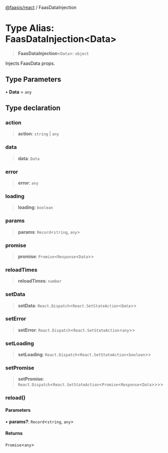 [@faasjs/react](../README.md) / FaasDataInjection

# Type Alias: FaasDataInjection\<Data\>

> **FaasDataInjection**\<`Data`\>: `object`

Injects FaasData props.

## Type Parameters

• **Data** = `any`

## Type declaration

### action

> **action**: `string` \| `any`

### data

> **data**: `Data`

### error

> **error**: `any`

### loading

> **loading**: `boolean`

### params

> **params**: `Record`\<`string`, `any`\>

### promise

> **promise**: `Promise`\<`Response`\<`Data`\>\>

### reloadTimes

> **reloadTimes**: `number`

### setData

> **setData**: `React.Dispatch`\<`React.SetStateAction`\<`Data`\>\>

### setError

> **setError**: `React.Dispatch`\<`React.SetStateAction`\<`any`\>\>

### setLoading

> **setLoading**: `React.Dispatch`\<`React.SetStateAction`\<`boolean`\>\>

### setPromise

> **setPromise**: `React.Dispatch`\<`React.SetStateAction`\<`Promise`\<`Response`\<`Data`\>\>\>\>

### reload()

#### Parameters

• **params?**: `Record`\<`string`, `any`\>

#### Returns

`Promise`\<`any`\>
